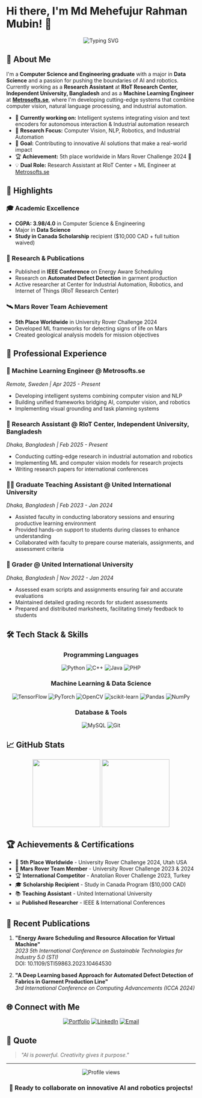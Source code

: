 # Hi there, I'm Md Mehefujur Rahman Mubin! 👋

<div align="center">
  <img src="https://readme-typing-svg.herokuapp.com?font=Fira+Code&pause=1000&color=2E9EF7&center=true&vCenter=true&width=600&lines=Machine+Learning+Engineer;Computer+Vision%2C+NLP+and+Robotics+Researcher;Computer+Science+and+Engineering+Graduate;Mars+Rover+Team+Member" alt="Typing SVG" />
</div>

## 🚀 About Me

I'm a **Computer Science and Engineering graduate** with a major in **Data Science** and a passion for pushing the boundaries of AI and robotics. Currently working as a **Research Assistant** at **RIoT Research Center, Independent University, Bangladesh** and as a **Machine Learning Engineer** at [**Metrosofts.se**](https://metrosofts.se), where I'm developing cutting-edge systems that combine computer vision, natural language processing, and industrial automation.

- 🔭 **Currently working on:** Intelligent systems integrating vision and text encoders for autonomous interaction & Industrial automation research
- 🌱 **Research Focus:** Computer Vision, NLP, Robotics, and Industrial Automation
- 🎯 **Goal:** Contributing to innovative AI solutions that make a real-world impact
- 🏆 **Achievement:** 5th place worldwide in Mars Rover Challenge 2024 🚀
- 💡 **Dual Role:** Research Assistant at RIoT Center + ML Engineer at [Metrosofts.se](https://metrosofts.se)

## 🌟 Highlights

### 🎓 Academic Excellence
- **CGPA: 3.98/4.0** in Computer Science & Engineering
- Major in **Data Science**
- **Study in Canada Scholarship** recipient ($10,000 CAD + full tuition waived)

### 🔬 Research & Publications
- Published in **IEEE Conference** on Energy Aware Scheduling
- Research on **Automated Defect Detection** in garment production
- Active researcher at Center for Industrial Automation, Robotics, and Internet of Things (RIoT Research Center)

### 🛰️ Mars Rover Team Achievement
- **5th Place Worldwide** in University Rover Challenge 2024
- Developed ML frameworks for detecting signs of life on Mars
- Created geological analysis models for mission objectives

## 💼 Professional Experience

### 🤖 Machine Learning Engineer @ Metrosofts.se
*Remote, Sweden | Apr 2025 - Present*
- Developing intelligent systems combining computer vision and NLP
- Building unified frameworks bridging AI, computer vision, and robotics
- Implementing visual grounding and task planning systems

### 🔬 Research Assistant @ RIoT Center, Independent University, Bangladesh
*Dhaka, Bangladesh | Feb 2025 - Present*
- Conducting cutting-edge research in industrial automation and robotics
- Implementing ML and computer vision models for research projects
- Writing research papers for international conferences

### 👨‍🏫 Graduate Teaching Assistant @ United International University
*Dhaka, Bangladesh | Feb 2023 - Jan 2024*
- Assisted faculty in conducting laboratory sessions and ensuring productive learning environment
- Provided hands-on support to students during classes to enhance understanding
- Collaborated with faculty to prepare course materials, assignments, and assessment criteria

### 📝 Grader @ United International University
*Dhaka, Bangladesh | Nov 2022 - Jan 2024*
- Assessed exam scripts and assignments ensuring fair and accurate evaluations
- Maintained detailed grading records for student assessments
- Prepared and distributed marksheets, facilitating timely feedback to students

## 🛠️ Tech Stack & Skills

<div align="center">

### Programming Languages
![Python](https://img.shields.io/badge/Python-3776AB?style=for-the-badge&logo=python&logoColor=white)
![C++](https://img.shields.io/badge/C++-00599C?style=for-the-badge&logo=cplusplus&logoColor=white)
![Java](https://img.shields.io/badge/Java-ED8B00?style=for-the-badge&logo=java&logoColor=white)
![PHP](https://img.shields.io/badge/PHP-777BB4?style=for-the-badge&logo=php&logoColor=white)

### Machine Learning & Data Science
![TensorFlow](https://img.shields.io/badge/TensorFlow-FF6F00?style=for-the-badge&logo=tensorflow&logoColor=white)
![PyTorch](https://img.shields.io/badge/PyTorch-EE4C2C?style=for-the-badge&logo=pytorch&logoColor=white)
![OpenCV](https://img.shields.io/badge/OpenCV-27338e?style=for-the-badge&logo=OpenCV&logoColor=white)
![scikit-learn](https://img.shields.io/badge/scikit--learn-F7931E?style=for-the-badge&logo=scikit-learn&logoColor=white)
![Pandas](https://img.shields.io/badge/pandas-150458?style=for-the-badge&logo=pandas&logoColor=white)
![NumPy](https://img.shields.io/badge/numpy-013243?style=for-the-badge&logo=numpy&logoColor=white)

### Database & Tools
![MySQL](https://img.shields.io/badge/MySQL-4479A1?style=for-the-badge&logo=mysql&logoColor=white)
![Git](https://img.shields.io/badge/git-F05032?style=for-the-badge&logo=git&logoColor=white)

</div>

## 📈 GitHub Stats

<div align="center">
  <img height="180em" src="https://github-readme-stats.vercel.app/api?username=mehefujurmubin&show_icons=true&theme=radical&include_all_commits=true&count_private=true"/>
  <img height="180em" src="https://github-readme-stats.vercel.app/api/top-langs/?username=mehefujurmubin&layout=compact&langs_count=8&theme=radical"/>
</div>

## 🏆 Achievements & Certifications

- 🥉 **5th Place Worldwide** - University Rover Challenge 2024, Utah USA
- 🚀 **Mars Rover Team Member** - University Rover Challenge 2023 & 2024
- 🏆 **International Competitor** - Anatolian Rover Challenge 2023, Turkey
- 🎓 **Scholarship Recipient** - Study in Canada Program ($10,000 CAD)
- 📚 **Teaching Assistant** - United International University
- 📊 **Published Researcher** - IEEE & International Conferences

## 📝 Recent Publications

1. **"Energy Aware Scheduling and Resource Allocation for Virtual Machine"**  
   *2023 5th International Conference on Sustainable Technologies for Industry 5.0 (STI)*  
   DOI: 10.1109/STI59863.2023.10464530

2. **"A Deep Learning based Approach for Automated Defect Detection of Fabrics in Garment Production Line"**  
   *3rd International Conference on Computing Advancements (ICCA 2024)*

## 🌐 Connect with Me

<div align="center">

[![Portfolio](https://img.shields.io/badge/Portfolio-mehefujurmubin.github.io-FF5722?style=for-the-badge&logo=web&logoColor=white)](https://mehefujurmubin.github.io)
[![LinkedIn](https://img.shields.io/badge/LinkedIn-0077B5?style=for-the-badge&logo=linkedin&logoColor=white)](https://linkedin.com/in/mehefujur-mubin)
[![Email](https://img.shields.io/badge/Gmail-D14836?style=for-the-badge&logo=gmail&logoColor=white)](mailto:mehefujurmubin@gmail.com)

</div>

## 💭 Quote

> *"AI is powerful. Creativity gives it purpose."*

---

<div align="center">
  <img src="https://komarev.com/ghpvc/?username=mehefujurmubin&color=blueviolet&style=flat-square&label=Profile+Views" alt="Profile views" />
</div>

<div align="center">
  
### 🚀 Ready to collaborate on innovative AI and robotics projects!

</div>
